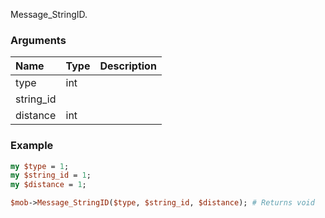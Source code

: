 Message_StringID.
### Arguments
**Name**|**Type**|**Description**
:---|:---|:---
type|int|
string_id||
distance|int|

### Example

```perl
my $type = 1;
my $string_id = 1;
my $distance = 1;

$mob->Message_StringID($type, $string_id, $distance); # Returns void
```